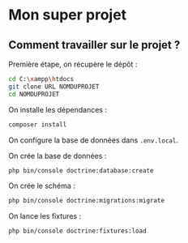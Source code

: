 # Mon super projet

## Comment travailler sur le projet ?

Première étape, on récupère le dépôt :

```bash
cd C:\xampp\htdocs
git clone URL NOMDUPROJET
cd NOMDUPROJET
```

On installe les dépendances :

```bash
composer install
```

On configure la base de données dans ```.env.local```.

On crée la base de données :

```bash
php bin/console doctrine:database:create
```

On crée le schéma :

```bash
php bin/console doctrine:migrations:migrate
```

On lance les fixtures :

```bash
php bin/console doctrine:fixtures:load
```
